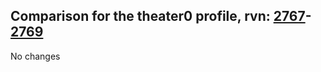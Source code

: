 ## Comparison for the theater0 profile, rvn: [2767](https://github.com/PRO100KatYT/FortniteProfileRevisions/tree/main/profiles/theater0/2767%20theater0.json)-[2769](https://github.com/PRO100KatYT/FortniteProfileRevisions/tree/main/profiles/theater0/2769%20theater0.json)

No changes

